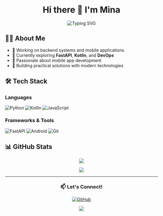 <div align="center">

# Hi there 👋 I'm Mina

<img src="https://readme-typing-svg.herokuapp.com?font=Fira+Code&pause=1000&width=435&lines=Backend+Developer;Mobile+App+Developer;Always+learning+new+things!" alt="Typing SVG" />

</div>

## 👨‍💻 About Me

- 💼 Working on backend systems and mobile applications
- 🌱 Currently exploring **FastAPI**, **Kotlin**, and **DevOps**
- 📱 Passionate about mobile app development
- 🔧 Building practical solutions with modern technologies

## 🛠️ Tech Stack

### Languages
![Python](https://img.shields.io/badge/Python-3776AB?style=flat-square&logo=python&logoColor=white)
![Kotlin](https://img.shields.io/badge/Kotlin-7F52FF?style=flat-square&logo=kotlin&logoColor=white)
![JavaScript](https://img.shields.io/badge/JavaScript-F7DF1E?style=flat-square&logo=javascript&logoColor=black)

### Frameworks & Tools
![FastAPI](https://img.shields.io/badge/FastAPI-009688?style=flat-square&logo=fastapi&logoColor=white)
![Android](https://img.shields.io/badge/Android-3DDC84?style=flat-square&logo=android&logoColor=white)
![Git](https://img.shields.io/badge/Git-F05032?style=flat-square&logo=git&logoColor=white)

## 📊 GitHub Stats

<div align="center">

![](https://github-readme-stats.vercel.app/api?username=mina-han&show_icons=true&theme=radical&hide_border=true)

![](https://github-readme-stats.vercel.app/api/top-langs/?username=mina-han&layout=compact&theme=radical&hide_border=true)

</div>

---

<div align="center">

### 📫 Let's Connect!

[![GitHub](https://img.shields.io/badge/GitHub-mina--han-181717?style=flat-square&logo=github)](https://github.com/mina-han)

![](https://komarev.com/ghpvc/?username=mina-han&color=blueviolet&style=flat-square)

</div>

